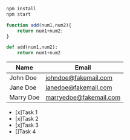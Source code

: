 <!-- code blocks -->

```bash
npm install
npm start
```

```javascript
function add(num1,num2){
    return num1+num2;
}
```

```python
def add(num1,num2):
    return num1+num2
```

<!-- tables -->
|Name | Email|
|---------- | -------------|
|John Doe | johndoe@fakemail.com|
|Jane Doe | janedoe@fakemail.com|
|Marry Doe | marryedoe@fakemail.com|

<!-- Task Lists -->

* [x]Task 1
* [x]Task 2
* [x]Task 3
* []Task 4
